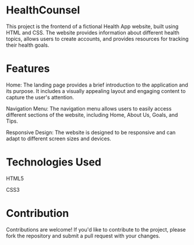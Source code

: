 # HealthCounsel

This project is the frontend of a fictional Health App website, built using HTML and CSS. 
The website provides information about different health topics, allows users to create accounts, and provides resources for tracking their health goals.

# Features

Home: The landing page provides a brief introduction to the application and its purpose. 
      It includes a visually appealing layout and engaging content to capture the user's attention.
      
Navigation Menu: The navigation menu allows users to easily access different sections of the website, including Home, About Us, Goals, and Tips.

Responsive Design: The website is designed to be responsive and can adapt to different screen sizes and devices.

# Technologies Used

HTML5

CSS3

# Contribution

Contributions are welcome! 
If you'd like to contribute to the project, please fork the repository and submit a pull request with your changes.

